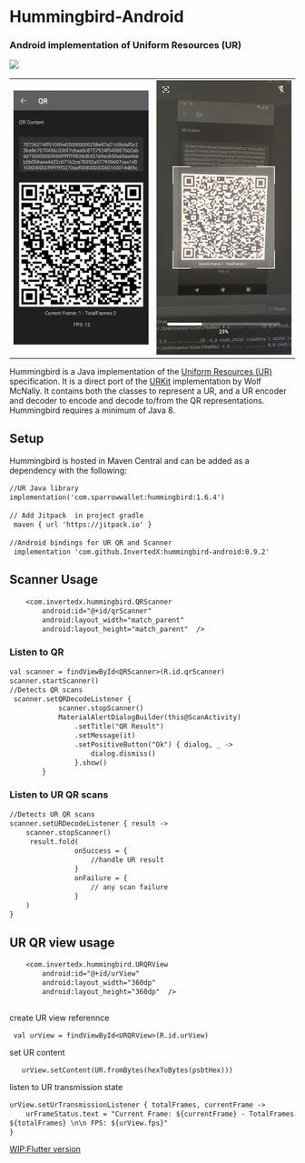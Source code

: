 # Hummingbird-Android

### Android implementation of Uniform Resources (UR)
[![](https://jitpack.io/v/InvertedX/hummingbird-android.svg)](https://jitpack.io/#InvertedX/hummingbird-android)

<div style="text-align: center">
<table>
<tr>
  <td style="text-align: center">
     <img g src="preview/1.gif"  width="350"/></a>
</td>
<td style="text-align: center">
 <img src="preview/2.png" width="350" />
 </td>
 </tr>
</table></div>

Hummingbird is a Java implementation of the [Uniform Resources (UR)](https://github.com/BlockchainCommons/Research/blob/master/papers/bcr-2020-005-ur.md) specification.
It is a direct port of the [URKit](https://github.com/BlockchainCommons/URKit) implementation by Wolf McNally.
It contains both the classes to represent a UR, and a UR encoder and decoder to encode and decode to/from the QR representations.
Hummingbird requires a minimum of Java 8.

## Setup

Hummingbird is hosted in Maven Central and can be added as a dependency with the following:

```
//UR Java library 
implementation('com.sparrowwallet:hummingbird:1.6.4')
 
// Add Jitpack  in project gradle 
 maven { url 'https://jitpack.io' }

//Android bindings for UR QR and Scanner
 implementation 'com.github.InvertedX:hummingbird-android:0.9.2'
```
## Scanner Usage
```
    <com.invertedx.hummingbird.QRScanner
        android:id="@+id/qrScanner"
        android:layout_width="match_parent"
        android:layout_height="match_parent"  />
```
### Listen to QR
```     
val scanner = findViewById<QRScanner>(R.id.qrScanner)
scanner.startScanner()
//Detects QR scans 
 scanner.setQRDecodeListener {
            scanner.stopScanner()
            MaterialAlertDialogBuilder(this@ScanActivity)
                .setTitle("QR Result")
                .setMessage(it)
                .setPositiveButton("Ok") { dialog, _ ->
                    dialog.dismiss()
                }.show()
        }
```
### Listen to UR QR scans
```
//Detects UR QR scans 
scanner.setURDecodeListener { result ->
    scanner.stopScanner()
     result.fold(
                onSuccess = {
                    //handle UR result
                }
                onFailure = {
                    // any scan failure 
                }
    )
}
```

## UR QR view usage


```
    <com.invertedx.hummingbird.URQRView
        android:id="@+id/urView"
        android:layout_width="360dp"
        android:layout_height="360dp"  />
        
  ```
create UR view referennce
 ```
  val urView = findViewById<URQRView>(R.id.urView)
 ```
set UR content
```
   urView.setContent(UR.fromBytes(hexToBytes(psbtHex)))
```
listen to UR transmission state
```
urView.setUrTransmissionListener { totalFrames, currentFrame ->
    urFrameStatus.text = "Current Frame: ${currentFrame} - TotalFrames ${totalFrames} \n\n FPS: ${urView.fps}"
}
```

[WIP:Flutter version](https://github.com/InvertedX/hummingbird-flutter)
 